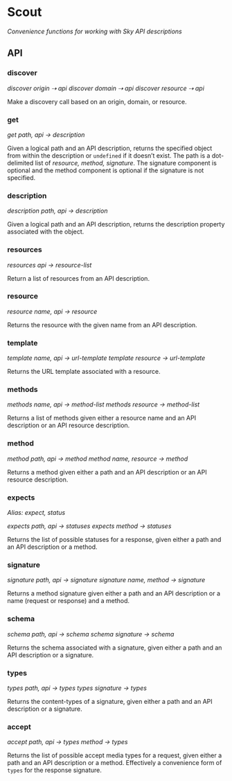# Scout

_Convenience functions for working with Sky API descriptions_

## API

### discover

*discover origin ⇢ api*
*discover domain ⇢ api*
*discover resource ⇢ api*

Make a discovery call based on an origin, domain, or resource.

### get

*get path, api → description*

Given a logical path and an API description, returns the specified object from within the description or `undefined` if it doesn’t exist. The path is a dot-delimited list of _resource, method, signature_. The signature component is optional and the method component is optional if the signature is not specified.

### description

*description path, api → description*

Given a logical path and an API description, returns the description property associated with the object.

### resources

*resources api → resource-list*

Return a list of resources from an API description.

### resource

*resource name, api → resource*

Returns the resource with the given name from an API description.

### template

*template name, api → url-template*
*template resource → url-template*

Returns the URL template associated with a resource.


### methods

*methods name, api → method-list*
*methods resource → method-list*

Returns a list of methods given either a resource name and an API description or an API resource description.

### method

*method path, api  → method*
*method name, resource → method*

Returns a method given either a path and an API description or an API resource description.

### expects

*Alias: expect, status*

*expects path, api  → statuses*
*expects method  → statuses*

Returns the list of possible statuses for a response, given either a path and an API description or a method.

### signature

*signature path, api  → signature*
*signature name, method  → signature*

Returns a method signature given either a path and an API description or a name (request or response) and a method.

### schema

*schema path, api  → schema*
*schema signature  → schema*

Returns the schema associated with a signature, given either a path and an API description or a signature.

### types

*types path, api  → types*
*types signature  → types*

Returns the content-types of a signature, given either a path and an API description or a signature.

### accept

*accept path, api  → types*
*method  → types*

Returns the list of possible accept media types for a request, given either a path and an API description or a method. Effectively a convenience form of `types` for the response signature.
